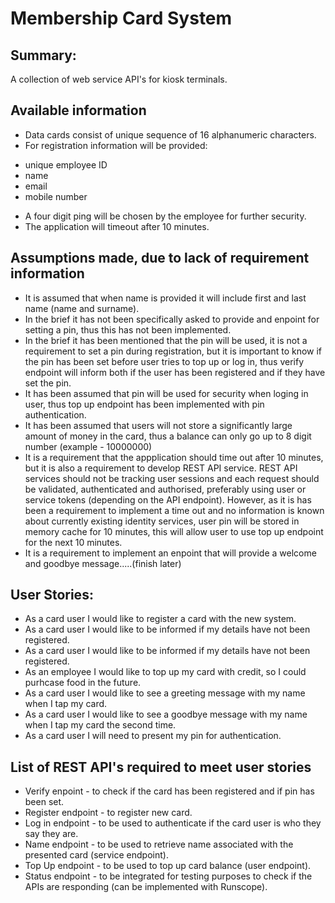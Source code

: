 # Membership Card System #

## Summary: ##

A collection of web service API's for kiosk terminals.

## Available information ##

- Data cards consist of unique sequence of 16 alphanumeric characters.
- For registration information will be provided:
* unique employee ID
* name
* email
* mobile number
- A four digit ping will be chosen by the employee for further security.
- The application will timeout after 10 minutes.

## Assumptions made, due to lack of requirement information ##

- It is assumed that when name is provided it will include first and last name (name and surname).
- In the brief it has not been specifically asked to provide and enpoint for setting a pin, thus this has not been implemented.
- In the brief it has been mentioned that the pin will be used, it is not a requirement to set a pin during registration, but it is important to know if the pin has been set before user tries to top up or log in, thus verify endpoint will inform both if the user has been registered and if they have set the pin.
- It has been assumed that pin will be used for security when loging in user, thus top up endpoint has been implemented with pin authentication. 
- It has been assumed that users will not store a significantly large amount of money in the card, thus a balance can only go up to 8 digit number (example - 10000000)
- It is a requirement that the appplication should time out after 10 minutes, but it is also a requirement to develop REST API service. REST API services should not be tracking user sessions and each request should be validated, authenticated and authorised, preferably using user or service tokens (depending on the API endpoint). However, as it is has been a requirement to implement a time out and no information is known about currently existing identity services, user pin will be stored in memory cache for 10 minutes, this will allow user to use top up endpoint for the next 10 minutes.
- It is a requirement to implement an enpoint that will provide a welcome and goodbye message.....(finish later)

## User Stories: ##

- As a card user I would like to register a card with the new system.
- As a card user I would like to be informed if my details have not been registered.
- As a card user I would like to be informed if my details have not been registered.
- As an employee I would like to top up my card with credit, so I could purhcase food in the future.
- As a card user I would like to see a greeting message with my name when I tap my card.
- As a card user I would like to see a goodbye message with my name when I tap my card the second time.
- As a card user I will need to present my pin for authentication.


## List of REST API's required to meet user stories ##
- Verify enpoint - to check if the card has been registered and if pin has been set.
- Register endpoint - to register new card.
- Log in endpoint - to be used to authenticate if the card user is who they say they are.
- Name endpoint - to be used to retrieve name associated with the presented card (service endpoint). 
- Top Up endpoint - to be used to top up card balance (user endpoint).
- Status endpoint - to be integrated for testing purposes to check if the APIs are responding (can be implemented with Runscope).

